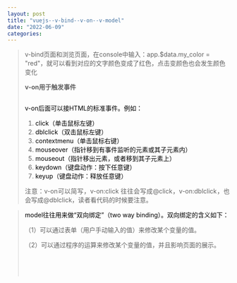 ```yaml
---
layout: post
title: "vuejs--v-bind--v-on--v-model"
date: "2022-06-09"
categories: 
---
```

<blockquote> 
<p>v-bind页面和浏览页面，在console中输入：app.$data.my_color = "red"，就可以看到对应的文字颜色变成了红色，点击变颜色也会发生颜色变化<img alt="" src="https://img-blog.csdnimg.cn/3acfc2b87fb04735a385abe1b058524c.png?x-oss-process=image/watermark,type_d3F5LXplbmhlaQ,shadow_50,text_Q1NETiBA6K645aKo44Gu5bCP6J206J22,size_20,color_FFFFFF,t_70,g_se,x_16"><img alt="" src="https://img-blog.csdnimg.cn/7894f3c541464012a304bc781e1d5cdf.png?x-oss-process=image/watermark,type_d3F5LXplbmhlaQ,shadow_50,text_Q1NETiBA6K645aKo44Gu5bCP6J206J22,size_20,color_FFFFFF,t_70,g_se,x_16"></p> 
<p><strong>v-on用于触发事件  </strong><img alt="" src="https://img-blog.csdnimg.cn/8c65f183e8204fbfb6f373cc8c6c1437.png?x-oss-process=image/watermark,type_d3F5LXplbmhlaQ,shadow_50,text_Q1NETiBA6K645aKo44Gu5bCP6J206J22,size_20,color_FFFFFF,t_70,g_se,x_16"></p> 
<p style="text-align:center;"><img alt="" src="https://img-blog.csdnimg.cn/b438e53b956243f59d833f2a31b27464.png?x-oss-process=image/watermark,type_d3F5LXplbmhlaQ,shadow_50,text_Q1NETiBA6K645aKo44Gu5bCP6J206J22,size_20,color_FFFFFF,t_70,g_se,x_16"></p> 
<p><span style="color:#000000;">v-on后面可以接HTML的标准事件</span><span style="color:#000000;">。</span><span style="color:#000000;">例如：</span></p> 
<ol>
<li>
<span style="color:#000000;">click（单击鼠标左键</span><span style="color:#000000;">）</span>
</li>
<li>
<span style="color:#000000;">dblclick</span><span style="color:#000000;">（</span><span style="color:#000000;">双击鼠标左键</span><span style="color:#000000;">）</span>
</li>
<li>
<span style="color:#000000;">contextmenu</span><span style="color:#000000;">（</span><span style="color:#000000;">单</span><span style="color:#000000;">击</span><span style="color:#000000;">鼠标右键</span><span style="color:#000000;">）</span>
</li>
<li>
<span style="color:#000000;">mouseover</span><span style="color:#000000;">（</span><span style="color:#000000;">指针移到有事件监听的元素或</span><span style="color:#000000;">其</span><span style="color:#000000;">子元素内</span><span style="color:#000000;">）</span>
</li>
<li>
<span style="color:#000000;">mouseout</span><span style="color:#000000;">（</span><span style="color:#000000;">指针移出元素，或者移到</span><span style="color:#000000;">其</span><span style="color:#000000;">子元素上</span><span style="color:#000000;">）</span>
</li>
<li>
<span style="color:#000000;">keydown</span><span style="color:#000000;">（</span><span style="color:#000000;">键盘动作：按下任意键</span><span style="color:#000000;">）</span>
</li>
<li>
<span style="color:#000000;">keyup</span><span style="color:#000000;">（</span><span style="color:#000000;">键盘动作：释放任意键</span><span style="color:#000000;">）</span>
</li>
</ol>
<p style="margin-left:.0001pt;text-align:justify;">注意：v-on可以简写，v-on:click 往往会写成@click，v-on:dblclick，也会写成@dblclick，读者看代码的时候要注意。</p> 
</blockquote> 
<blockquote> 
<p><span style="color:#000000;">model往往用来做</span><span style="color:#000000;">“</span><span style="color:#000000;">双向绑定</span><span style="color:#000000;">”（</span><span style="color:#000000;">two way binding</span><span style="color:#000000;">）。</span><span style="color:#000000;">双向绑定的含义</span><span style="color:#000000;">如下</span><span style="color:#000000;">：</span></p> 
<p style="margin-left:.0001pt;text-align:justify;">（1）可以通过表单（用户手动输入的值）来修改某个变量的值。</p> 
<p style="margin-left:.0001pt;">（2）可以通过程序的运算来修改某个变量的值，并且影响页面的展示。<img alt="" src="https://img-blog.csdnimg.cn/5ba43a0a1dd745318437fa2a36794f70.png?x-oss-process=image/watermark,type_d3F5LXplbmhlaQ,shadow_50,text_Q1NETiBA6K645aKo44Gu5bCP6J206J22,size_20,color_FFFFFF,t_70,g_se,x_16"></p> 
<p style="text-align:center;"><img alt="" src="https://img-blog.csdnimg.cn/743ec24e570f4ea1b16f8c48244a60d0.png?x-oss-process=image/watermark,type_d3F5LXplbmhlaQ,shadow_50,text_Q1NETiBA6K645aKo44Gu5bCP6J206J22,size_20,color_FFFFFF,t_70,g_se,x_16"> </p> 
<p> </p> 
</blockquote>
